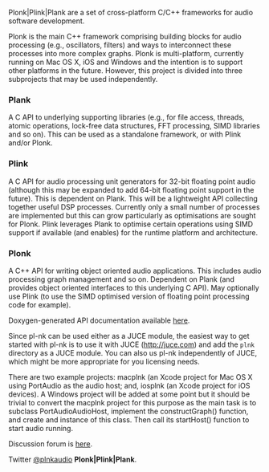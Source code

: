 Plonk|Plink|Plank are a set of cross-platform C/C++ frameworks for audio software development.

Plonk is the main C++ framework comprising building blocks for audio processing (e.g., oscillators, filters) and ways to interconnect these processes into more complex graphs. Plonk is multi-platform, currently running on Mac OS X, iOS and Windows and the intention is to support other platforms in the future. However, this project is divided into three subprojects that may be used independently.

### Plank ###
A C API to underlying supporting libraries (e.g., for file access, threads, atomic operations, lock-free data structures, FFT processing, SIMD libraries and so on). This can be used as a standalone framework, or with Plink and/or Plonk.

### Plink ###
A C API for audio processing unit generators for 32-bit floating point audio (although this may be expanded to add 64-bit floating point support in the future). This is dependent on Plank. This will be a lightweight API collecting together useful DSP processes. Currently only a small number of processes are implemented but this can grow particularly as optimisations are sought for Plonk. Plink leverages Plank to optimise certain operations using SIMD support if available (and enables) for the runtime platform and architecture.

### Plonk ###
A C++ API for writing object oriented audio applications. This includes audio processing graph management and so on. Dependent on Plank (and provides object oriented interfaces to this underlying C API). May optionally use Plink (to use the SIMD optimised version of floating point processing code for example).

Doxygen-generated API documentation available [here](http://pl-nk.googlecode.com/git/doc/html/index.html).

Since pl-nk can be used either as a JUCE module, the easiest way to get started with pl-nk is to use it with JUCE (http://juce.com) and add the `plnk` directory as a JUCE module. You can also us pl-nk independently of JUCE, which might be more appropriate for you licensing needs.

There are two example projects: macplnk (an Xcode project for Mac OS X using PortAudio as the audio host; and, iosplnk (an Xcode project for iOS devices). A Windows project will be added at some point but it should be trivial to convert the macplnk project for this purpose as the main task is to subclass PortAudioAudioHost, implement the constructGraph() function, and create and instance of this class. Then call its startHost() function to start audio running.

Discussion forum is [here](http://groups.google.com/group/pl-nk).

Twitter [@plnkaudio](http://twitter.com/plnkaudio) **Plonk|Plink|Plank**.

